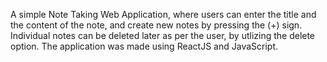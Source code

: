 A simple Note Taking Web Application, where users can enter the title and the content of the note, and create new notes by pressing the (+) sign. Individual notes can be deleted later as per the user, by utlizing the delete option. The application was made using ReactJS and JavaScript.
